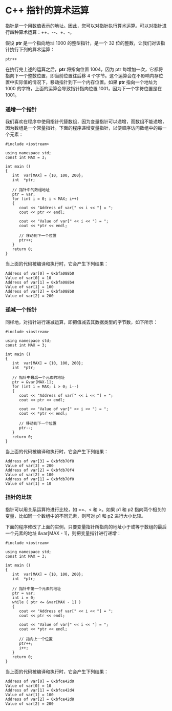 # C++ 指针的算术运算

指针是一个用数值表示的地址。因此，您可以对指针执行算术运算。可以对指针进行四种算术运算：++、--、+、-。

假设 **ptr** 是一个指向地址 1000 的整型指针，是一个 32 位的整数，让我们对该指针执行下列的算术运算：

~~~
ptr++

~~~

在执行完上述的运算之后，**ptr** 将指向位置 1004，因为 ptr 每增加一次，它都将指向下一个整数位置，即当前位置往后移 4 个字节。这个运算会在不影响内存位置中实际值的情况下，移动指针到下一个内存位置。如果 **ptr** 指向一个地址为 1000 的字符，上面的运算会导致指针指向位置 1001，因为下一个字符位置是在 1001。

### 递增一个指针

我们喜欢在程序中使用指针代替数组，因为变量指针可以递增，而数组不能递增，因为数组是一个常量指针。下面的程序递增变量指针，以便顺序访问数组中的每一个元素：

~~~
#include <iostream>

using namespace std;
const int MAX = 3;

int main ()
{
   int  var[MAX] = {10, 100, 200};
   int  *ptr;

   // 指针中的数组地址
   ptr = var;
   for (int i = 0; i < MAX; i++)
   {
      cout << "Address of var[" << i << "] = ";
      cout << ptr << endl;

      cout << "Value of var[" << i << "] = ";
      cout << *ptr << endl;

      // 移动到下一个位置
      ptr++;
   }
   return 0;
}

~~~

当上面的代码被编译和执行时，它会产生下列结果：

~~~
Address of var[0] = 0xbfa088b0
Value of var[0] = 10
Address of var[1] = 0xbfa088b4
Value of var[1] = 100
Address of var[2] = 0xbfa088b8
Value of var[2] = 200

~~~

### 递减一个指针

同样地，对指针进行递减运算，即把值减去其数据类型的字节数，如下所示：

~~~
#include <iostream>

using namespace std;
const int MAX = 3;

int main ()
{
   int  var[MAX] = {10, 100, 200};
   int  *ptr;

   // 指针中最后一个元素的地址
   ptr = &var[MAX-1];
   for (int i = MAX; i > 0; i--)
   {
      cout << "Address of var[" << i << "] = ";
      cout << ptr << endl;

      cout << "Value of var[" << i << "] = ";
      cout << *ptr << endl;

      // 移动到下一个位置
      ptr--;
   }
   return 0;
}

~~~

当上面的代码被编译和执行时，它会产生下列结果：

~~~
Address of var[3] = 0xbfdb70f8
Value of var[3] = 200
Address of var[2] = 0xbfdb70f4
Value of var[2] = 100
Address of var[1] = 0xbfdb70f0
Value of var[1] = 10

~~~

### 指针的比较

指针可以用关系运算符进行比较，如 ==、< 和 >。如果 p1 和 p2 指向两个相关的变量，比如同一个数组中的不同元素，则可对 p1 和 p2 进行大小比较。

下面的程序修改了上面的实例，只要变量指针所指向的地址小于或等于数组的最后一个元素的地址 &var[MAX - 1]，则把变量指针进行递增：

~~~
#include <iostream>

using namespace std;
const int MAX = 3;

int main ()
{
   int  var[MAX] = {10, 100, 200};
   int  *ptr;

   // 指针中第一个元素的地址
   ptr = var;
   int i = 0;
   while ( ptr <= &var[MAX - 1] )
   {
      cout << "Address of var[" << i << "] = ";
      cout << ptr << endl;

      cout << "Value of var[" << i << "] = ";
      cout << *ptr << endl;

      // 指向上一个位置
      ptr++;
      i++;
   }
   return 0;
}

~~~

当上面的代码被编译和执行时，它会产生下列结果：

~~~
Address of var[0] = 0xbfce42d0
Value of var[0] = 10
Address of var[1] = 0xbfce42d4
Value of var[1] = 100
Address of var[2] = 0xbfce42d8
Value of var[2] = 200

~~~
